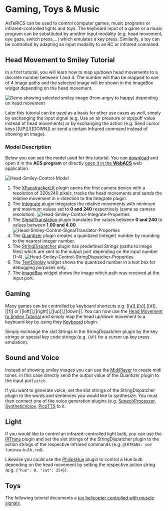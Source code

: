 # Gaming, Toys & Music

AsTeRICS can be used to control computer games, music programs or infrared-controlled lights and toys. The keyboard input of a game or a music program can be substituted by another input modality (e.g. head movement, eye gaze, switch press,...) which emulates a key press. Similarily, a toy can be controlled by adapting an input modality to an RC or infrared command.

## Head Movement to Smiley Tutorial

In a first tutorial, you will learn how to map up/down head movements to a discrete number between 1 and 4. The number will than be mapped to one of 4 image paths and the selected image will be shown in the ImageBox widget depending on the head movement.

![Demo showing selected smiley image (from angry to happy) depending on head movement](https://user-images.githubusercontent.com/4621810/137794267-4b207741-a95c-40ed-9237-cdd9473f159c.gif)

Later this tutorial can be used as a basis for other use cases as well, simply by exchanging the input signal (e.g. Use an air pressure or sip/puff value instead of head movements) or by exchanging the action (e.g. Send cursor keys [[UP]]/[[DOWN]] or send a certain Infrared command instead of showing an image).

### Model Description

Below you can see the model used for this tutorial. You can [download](https://raw.githubusercontent.com/asterics/AsTeRICS/master/bin/ARE/models/tutorial/B_HeadMovement_MappedTo_SmileyImage.acs) and open it in the **ACS program** or directly [open it in the **WebACS**](http://webacs.asterics.eu/?areBaseURI=http://127.0.0.1:8081&openFile=https://raw.githubusercontent.com/asterics/AsTeRICS/master/bin/ARE/models/tutorial/B_HeadMovement_MappedTo_SmileyImage.acs) web application.

![Head-Smiley-Control-Model](https://user-images.githubusercontent.com/4621810/137795484-07c6a282-25d6-44e0-912d-4bc4a37dde49.png)

1. The [XFacetrackerLK](/plugins/sensors/XFacetrackerLK.html) plugin opens the first camera device with a resolution of 320x240 pixels, tracks the head movements and sends the relative movement in x-direction to the Integrate plugin.
2. The [Integrate](/plugins/processors/Integrate.html) plugin integrates the relative movements with minimum and maximum values set to **0 and 240** respectively (same as camera resolution). ![Head-Smiley-Control-Integrate-Properties](https://user-images.githubusercontent.com/4621810/137796282-a2a080aa-d32a-4693-bfe8-af4a75dfadec.png)
3. The [SignalTranslation](/plugins/processors/SignalTranslation.html) plugin translates the values between **0 and 240** to values between **1.00 and 4.00**. ![Head-Smiley-Control-SignalTranslator-Properties](https://user-images.githubusercontent.com/4621810/137796551-1629aea6-a031-4143-9502-7d2c2862ccbd.png)
4. The [Quantizer](/plugins/processors/Quantizer.html) plugin creates a quantized (integer) number by rounding to the nearest integer number.
5. The [StringDispatcher](/plugins/processors/StringDispatcher.html) plugin has predefined Strings (paths to image files) which are sent to the output port depending on the input number (1-4). ![Head-Smiley-Control-StringDispatcher-Properties](https://user-images.githubusercontent.com/4621810/137797248-d663214b-8529-4493-858e-2bac85f129ae.png)
6. The [TextDisplay](/plugins/actuators/TextDisplay.html) widget shows the quantized number in a text box for debugging purposes only.
7. The [ImageBox](/plugins/actuators/ImageBox.html) widget shows the image which path was received at the input port.

## Gaming

Many games can be controlled by keyboard shortcuts e.g. [[a]],[[s]],[[d]],[[f]] or [[left]],[[right]],[[up]],[[down]].
You can now use the [Head Movement to Smiley Tutorial](#head-movement-to-smiley-tutorial) and simply map the head up/down movement to a keyboard key by using they [Keyboard](/plugins/actuators/Keyboard.html) plugin.

Simply exchange the slot Strings in the StringDispatcher plugin by the key strings or special key code strings (e.g. ```{UP}``` for a cursor up key press emulation).

## Sound and Voice

Instead of showing smiley images you can use the [MidiPlayer](/plugins/actuators/MidiPlayer.html) to create midi tones. In this case directly send the output value of the Quantizer plugin to the input port ```pitch```.

If you want to generate voice, set the slot strings of the StringDispatcher plugin to the words and sentences you would like to synthesize. You must then connect one of the voice generation plugins (e.g. [SpeechProcessor](/plugins/processors/SpeechProcessor.html), [SyntheticVoice](/plugins/actuators/SyntheticVoice.html), [PicoTTS](/plugins/actuators/PicoTTS.html) to it.

## Light

If you would like to control an infrared-controlled light bulb, you can use the [IRTrans](/plugins/actuators/IRTrans.html) plugin and set the slot strings of the StringDispatcher plugin to the action strings of the respective infrared commands (e.g. ```@IRTRANS: snd luminea-bulb,red```).

Likewise you could use the [PhilipsHue](/plugins/actuators/PhilipsHue.html) plugin to control a Hue bulb depending on the head movement by setting the respective action string (e.g. ```{"hue": 0, "sat": 254}```).

## Toys

The following tutorial documents a [toy helicopter controlled with muscle signals](https://www.ki-i.at/helicopter/).
